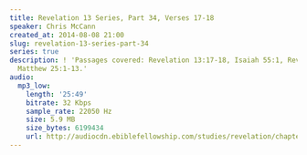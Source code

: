 ```yaml
---
title: Revelation 13 Series, Part 34, Verses 17-18
speaker: Chris McCann
created_at: 2014-08-08 21:00
slug: revelation-13-series-part-34
series: true
description: ! 'Passages covered: Revelation 13:17-18, Isaiah 55:1, Revelation 3:17-18,
  Matthew 25:1-13.'
audio:
  mp3_low:
    length: '25:49'
    bitrate: 32 Kbps
    sample_rate: 22050 Hz
    size: 5.9 MB
    size_bytes: 6199434
    url: http://audiocdn.ebiblefellowship.com/studies/revelation/chapter-13/2014.08.08_McCann_-_Revelation_13_Series_Part_34.mp3
---
```

